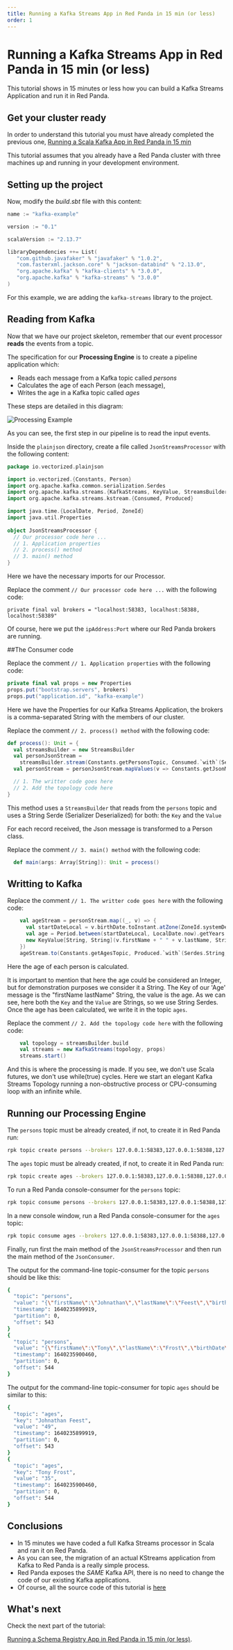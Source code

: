 ```yaml
---
title: Running a Kafka Streams App in Red Panda in 15 min (or less)
order: 1
---
```


# Running a Kafka Streams App in Red Panda in 15 min (or less)

This tutorial shows in 15 minutes or less how you can build a Kafka Streams Application and run it in Red Panda.   

## Get your cluster ready

In order to understand this tutorial you must have already completed the previous one, [Running a Scala Kafka App in Red Panda in 15 min](/docs/scala-example) 

This tutorial assumes that you already have a Red Panda cluster with three machines up and running in your development environment.

## Setting up the project 

Now, modify the *build.sbt* file with this content:

```scala
name := "kafka-example"

version := "0.1"

scalaVersion := "2.13.7"

libraryDependencies ++= List(
   "com.github.javafaker" % "javafaker" % "1.0.2",
   "com.fasterxml.jackson.core" % "jackson-databind" % "2.13.0",
   "org.apache.kafka" % "kafka-clients" % "3.0.0",
   "org.apache.kafka" % "kafka-streams" % "3.0.0"
)
```
For this example, we are adding the `kafka-streams` library to the project. 

## Reading from Kafka

Now that we have our project skeleton, remember that our event processor **reads** the events from a topic.

The specification for our **Processing Engine**  is to create a pipeline application which:
- Reads each message from a Kafka topic called *persons*
- Calculates the age of each Person (each message), 
- Writes the age in a Kafka topic called *ages*

These steps are detailed in this diagram:

![Processing Example](./images/processing_example.png)

As you can see, the first step in our pipeline is to read the input events.

Inside the `plainjson` directory, create a file called `JsonStreamsProcessor` with the following content:

```scala
package io.vectorized.plainjson

import io.vectorized.{Constants, Person}
import org.apache.kafka.common.serialization.Serdes
import org.apache.kafka.streams.{KafkaStreams, KeyValue, StreamsBuilder}
import org.apache.kafka.streams.kstream.{Consumed, Produced}

import java.time.{LocalDate, Period, ZoneId}
import java.util.Properties
  
object JsonStreamsProcessor {
  // Our processor code here ...
  // 1. Application properties
  // 2. process() method
  // 3. main() method
}
```
Here we have the necessary imports for our Processor.

Replace the comment `// Our processor code here ...` with the following code:

`private final val brokers = "localhost:58383, localhost:58388, localhost:58389"`

Of course, here we put the `ipAddress:Port` where our Red Panda brokers are running.

##The Consumer code

Replace the comment `// 1. Application properties` with the following code:

```scala
private final val props = new Properties
props.put("bootstrap.servers", brokers)
props.put("application.id", "kafka-example")
```

Here we have the Properties for our Kafka Streams Application, the brokers is a comma-separated String with the members of our cluster.

Replace the comment `// 2. process() method` with the following code:

```scala
def process(): Unit = {
  val streamsBuilder = new StreamsBuilder
  val personJsonStream =
    streamsBuilder.stream(Constants.getPersonsTopic, Consumed.`with`(Serdes.String, Serdes.String))
  val personStream = personJsonStream.mapValues(v => Constants.getJsonMapper.readValue(v, classOf[Person]))

  // 1. The writter code goes here
  // 2. Add the topology code here
}
```

This method uses a `StreamsBuilder` that reads from the `persons` topic and uses a String Serde (Serializer Deserialized)
for both: the `Key` and the `Value`

For each record received, the Json message is transformed to a Person class.

Replace the comment `// 3. main() method` with the following code:
```scala
  def main(args: Array[String]): Unit = process()
```

## Writting to Kafka

Replace the comment `// 1. The writter code goes here` with the following code:

```scala
    val ageStream = personStream.map((_, v) => {
      val startDateLocal = v.birthDate.toInstant.atZone(ZoneId.systemDefault).toLocalDate
      val age = Period.between(startDateLocal, LocalDate.now).getYears
      new KeyValue[String, String](v.firstName + " " + v.lastName, String.valueOf(age))
    })
    ageStream.to(Constants.getAgesTopic, Produced.`with`(Serdes.String, Serdes.String))
```
Here the age of each person is calculated.

It is important to mention that here the age could be considered an Integer, but for demonstration purposes we consider it a String.
The Key of our 'Age' message is the "firstName lastName" String, the value is the age.
As we can see, here both the `Key` and the `Value` are Strings, so we use String Serdes.
Once the age has been calculated, we write it in the topic `ages`.

Replace the comment  `// 2. Add the topology code here` with the following code:  

```scala
    val topology = streamsBuilder.build
    val streams = new KafkaStreams(topology, props)
    streams.start()
```

And this is where the processing is made. If you see, we don't use Scala futures, we don't use while(true) cycles.
Here we start an elegant Kafka Streams Topology running a non-obstructive process or CPU-consuming loop with an infinite while. 

## Running our Processing Engine

The `persons` topic must be already created, if not, to create it in Red Panda run:

```bash
rpk topic create persons --brokers 127.0.0.1:58383,127.0.0.1:58388,127.0.0.1:58389
```

The `ages` topic must be already created, if not, to create it in Red Panda run:

```bash
rpk topic create ages --brokers 127.0.0.1:58383,127.0.0.1:58388,127.0.0.1:58389
```

To run a Red Panda console-consumer for the `persons` topic:

```bash
rpk topic consume persons --brokers 127.0.0.1:58383,127.0.0.1:58388,127.0.0.1:58389
```

In a new console window, run a Red Panda console-consumer for the `ages` topic:

```bash
rpk topic consume ages --brokers 127.0.0.1:58383,127.0.0.1:58388,127.0.0.1:58389
```

Finally, run first the main method of the `JsonStreamsProcessor` and then run the main method of the `JsonConsumer`.

The output for the command-line topic-consumer for the topic `persons` should be like this:

```bash
{
  "topic": "persons",
  "value": "{\"firstName\":\"Johnathan\",\"lastName\":\"Feest\",\"birthDate\":\"1972-08-01T22:24:36.523+00:00\",\"city\":\"North Harvey\",\"ipAddress\":\"233.24.49.159\"}",
  "timestamp": 1640235899919,
  "partition": 0,
  "offset": 543
}
{
  "topic": "persons",
  "value": "{\"firstName\":\"Tony\",\"lastName\":\"Frost\",\"birthDate\":\"1986-05-08T11:36:13.036+00:00\",\"city\":\"New Warrenbury\",\"ipAddress\":\"178.13.90.20\"}",
  "timestamp": 1640235900460,
  "partition": 0,
  "offset": 544
}
```

The output for the command-line topic-consumer for topic `ages` should be similar to this:

```bash
{
  "topic": "ages",
  "key": "Johnathan Feest",
  "value": "49",
  "timestamp": 1640235899919,
  "partition": 0,
  "offset": 543
}
{
  "topic": "ages",
  "key": "Tony Frost",
  "value": "35",
  "timestamp": 1640235900460,
  "partition": 0,
  "offset": 544
}
```

## Conclusions

- In 15 minutes we have coded a full Kafka Streams processor in Scala and ran it on Red Panda.
- As you can see, the migration of an actual KStreams application from Kafka to Red Panda is a really simple process.
- Red Panda exposes the *SAME* Kafka API, there is no need to change the code of our existing Kafka applications.
- Of course, all the source code of this tutorial is [here](https://github.com/vectorizedio/redpanda/tree/dev/docs)

## What's next

Check the next part of the tutorial: 

 [Running a Schema Registry App in Red Panda in 15 min (or less)](/docs/schemaRegistry-example).
